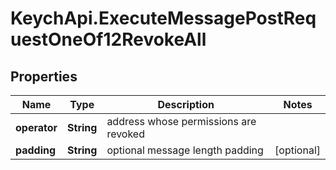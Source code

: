 # KeychApi.ExecuteMessagePostRequestOneOf12RevokeAll

## Properties

Name | Type | Description | Notes
------------ | ------------- | ------------- | -------------
**operator** | **String** | address whose permissions are revoked | 
**padding** | **String** | optional message length padding | [optional] 


